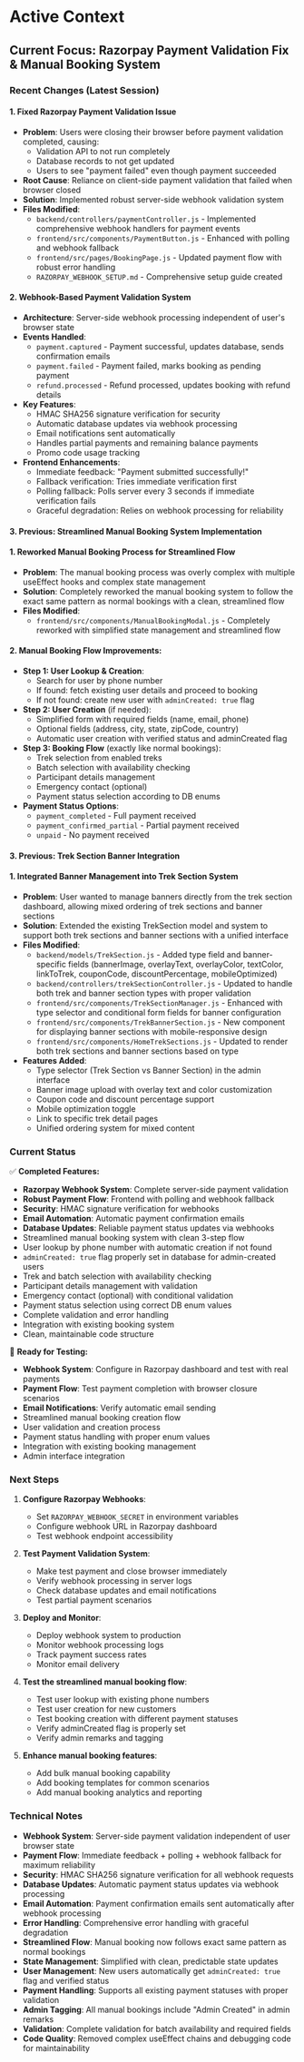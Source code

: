 # Active Context

## Current Focus: Razorpay Payment Validation Fix & Manual Booking System

### Recent Changes (Latest Session)

#### 1. Fixed Razorpay Payment Validation Issue
- **Problem**: Users were closing their browser before payment validation completed, causing:
  - Validation API to not run completely
  - Database records to not get updated  
  - Users to see "payment failed" even though payment succeeded
- **Root Cause**: Reliance on client-side payment validation that failed when browser closed
- **Solution**: Implemented robust server-side webhook validation system
- **Files Modified**:
  - `backend/controllers/paymentController.js` - Implemented comprehensive webhook handlers for payment events
  - `frontend/src/components/PaymentButton.js` - Enhanced with polling and webhook fallback
  - `frontend/src/pages/BookingPage.js` - Updated payment flow with robust error handling
  - `RAZORPAY_WEBHOOK_SETUP.md` - Comprehensive setup guide created

#### 2. Webhook-Based Payment Validation System
- **Architecture**: Server-side webhook processing independent of user's browser state
- **Events Handled**:
  - `payment.captured` - Payment successful, updates database, sends confirmation emails
  - `payment.failed` - Payment failed, marks booking as pending payment
  - `refund.processed` - Refund processed, updates booking with refund details
- **Key Features**:
  - HMAC SHA256 signature verification for security
  - Automatic database updates via webhook processing
  - Email notifications sent automatically
  - Handles partial payments and remaining balance payments
  - Promo code usage tracking
- **Frontend Enhancements**:
  - Immediate feedback: "Payment submitted successfully!"
  - Fallback verification: Tries immediate verification first
  - Polling fallback: Polls server every 3 seconds if immediate verification fails
  - Graceful degradation: Relies on webhook processing for reliability

#### 3. Previous: Streamlined Manual Booking System Implementation

#### 1. Reworked Manual Booking Process for Streamlined Flow
- **Problem**: The manual booking process was overly complex with multiple useEffect hooks and complex state management
- **Solution**: Completely reworked the manual booking system to follow the exact same pattern as normal bookings with a clean, streamlined flow
- **Files Modified**:
  - `frontend/src/components/ManualBookingModal.js` - Completely reworked with simplified state management and streamlined flow

#### 2. Manual Booking Flow Improvements:
- **Step 1: User Lookup & Creation**: 
  - Search for user by phone number
  - If found: fetch existing user details and proceed to booking
  - If not found: create new user with `adminCreated: true` flag
- **Step 2: User Creation** (if needed):
  - Simplified form with required fields (name, email, phone)
  - Optional fields (address, city, state, zipCode, country)
  - Automatic user creation with verified status and adminCreated flag
- **Step 3: Booking Flow** (exactly like normal bookings):
  - Trek selection from enabled treks
  - Batch selection with availability checking
  - Participant details management
  - Emergency contact (optional)
  - Payment status selection according to DB enums
- **Payment Status Options**: 
  - `payment_completed` - Full payment received
  - `payment_confirmed_partial` - Partial payment received
  - `unpaid` - No payment received

#### 3. Previous: Trek Section Banner Integration

#### 1. Integrated Banner Management into Trek Section System
- **Problem**: User wanted to manage banners directly from the trek section dashboard, allowing mixed ordering of trek sections and banner sections
- **Solution**: Extended the existing TrekSection model and system to support both trek sections and banner sections with a unified interface
- **Files Modified**:
  - `backend/models/TrekSection.js` - Added type field and banner-specific fields (bannerImage, overlayText, overlayColor, textColor, linkToTrek, couponCode, discountPercentage, mobileOptimized)
  - `backend/controllers/trekSectionController.js` - Updated to handle both trek and banner section types with proper validation
  - `frontend/src/components/TrekSectionManager.js` - Enhanced with type selector and conditional form fields for banner configuration
  - `frontend/src/components/TrekBannerSection.js` - New component for displaying banner sections with mobile-responsive design
  - `frontend/src/components/HomeTrekSections.js` - Updated to render both trek sections and banner sections based on type
- **Features Added**:
  - Type selector (Trek Section vs Banner Section) in the admin interface
  - Banner image upload with overlay text and color customization
  - Coupon code and discount percentage support
  - Mobile optimization toggle
  - Link to specific trek detail pages
  - Unified ordering system for mixed content

### Current Status

✅ **Completed Features:**
- **Razorpay Webhook System**: Complete server-side payment validation
- **Robust Payment Flow**: Frontend with polling and webhook fallback
- **Security**: HMAC signature verification for webhooks
- **Email Automation**: Automatic payment confirmation emails
- **Database Updates**: Reliable payment status updates via webhooks
- Streamlined manual booking system with clean 3-step flow
- User lookup by phone number with automatic creation if not found
- `adminCreated: true` flag properly set in database for admin-created users
- Trek and batch selection with availability checking
- Participant details management with validation
- Emergency contact (optional) with conditional validation
- Payment status selection using correct DB enum values
- Complete validation and error handling
- Integration with existing booking system
- Clean, maintainable code structure

🔄 **Ready for Testing:**
- **Webhook System**: Configure in Razorpay dashboard and test with real payments
- **Payment Flow**: Test payment completion with browser closure scenarios
- **Email Notifications**: Verify automatic email sending
- Streamlined manual booking creation flow
- User validation and creation process
- Payment status handling with proper enum values
- Integration with existing booking management
- Admin interface integration

### Next Steps

1. **Configure Razorpay Webhooks**:
   - Set `RAZORPAY_WEBHOOK_SECRET` in environment variables
   - Configure webhook URL in Razorpay dashboard
   - Test webhook endpoint accessibility

2. **Test Payment Validation System**:
   - Make test payment and close browser immediately
   - Verify webhook processing in server logs
   - Check database updates and email notifications
   - Test partial payment scenarios

3. **Deploy and Monitor**:
   - Deploy webhook system to production
   - Monitor webhook processing logs
   - Track payment success rates
   - Monitor email delivery

4. **Test the streamlined manual booking flow**:
   - Test user lookup with existing phone numbers
   - Test user creation for new customers
   - Test booking creation with different payment statuses
   - Verify adminCreated flag is properly set
   - Verify admin remarks and tagging

5. **Enhance manual booking features**:
   - Add bulk manual booking capability
   - Add booking templates for common scenarios
   - Add manual booking analytics and reporting

### Technical Notes

- **Webhook System**: Server-side payment validation independent of user browser state
- **Payment Flow**: Immediate feedback + polling + webhook fallback for maximum reliability
- **Security**: HMAC SHA256 signature verification for all webhook requests
- **Database Updates**: Automatic payment status updates via webhook processing
- **Email Automation**: Payment confirmation emails sent automatically after webhook processing
- **Error Handling**: Comprehensive error handling with graceful degradation
- **Streamlined Flow**: Manual booking now follows exact same pattern as normal bookings
- **State Management**: Simplified with clean, predictable state updates
- **User Management**: New users automatically get `adminCreated: true` flag and verified status
- **Payment Handling**: Supports all existing payment statuses with proper validation
- **Admin Tagging**: All manual bookings include "Admin Created" in admin remarks
- **Validation**: Complete validation for batch availability and required fields
- **Code Quality**: Removed complex useEffect chains and debugging code for maintainability